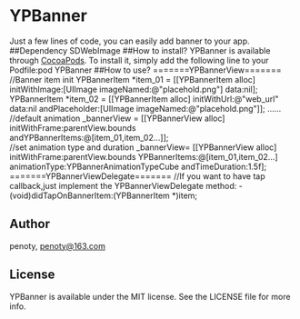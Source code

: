 # YPBanner
Just a few lines of code, you can easily add banner to your app. 
##Dependency
SDWebImage
##How to install?
YPBanner is available through [CocoaPods](http://cocoapods.org). To install it, simply add the following line to your Podfile:pod YPBanner
##How to use?
        =======YPBannerView=======
        //Banner item init
        YPBannerItem *item_01 = [[YPBannerItem alloc] initWithImage:[UIImage imageNamed:@"placehold.png"] data:nil];
        YPBannerItem *item_02 = [[YPBannerItem alloc] initWithUrl:@"web_url" 
                                                              data:nil 
                                                    andPlaceholder:[UIImage imageNamed:@"placehold.png"]];
        ......
        //default animation
        _bannerView = [[YPBannerView alloc] initWithFrame:parentView.bounds andYPBannerItems:@[item_01,item_02...]];     
        //set animation type and duration
        _bannerView= [[YPBannerView alloc] initWithFrame:parentView.bounds 
                                                YPBannerItems:@[item_01,item_02...] 
                                                animationType:YPBannerAnimationTypeCube 
                                                andTimeDuration:1.5f];
        =======YPBannerViewDelegate=======
        //If you want to have tap callback,just implement the YPBannerViewDelegate method:
        - (void)didTapOnBannerItem:(YPBannerItem *)item;
## Author
penoty, penoty@163.com
## License
YPBanner is available under the MIT license. See the LICENSE file for more info.
